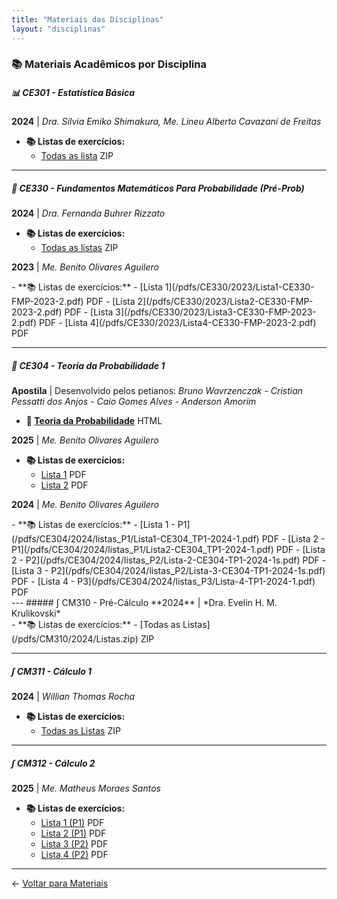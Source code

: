 ```yaml
---
title: "Materiais das Disciplinas"
layout: "disciplinas"
---
```


### 📚 Materiais Acadêmicos por Disciplina

##### 📊 CE301 - Estatística Básica
**2024** | *Dra. Sílvia Emiko Shimakura, Me. Lineu Alberto Cavazani de Freitas*

- **📚 Listas de exercícios:**
  - [Todas as lista](/pdfs/CE301/2024/listas.zip) <span class="badge">ZIP</span>

---

##### 🎲 CE330 - Fundamentos Matemáticos Para Probabilidade (Pré-Prob)

**2024** | *Dra. Fernanda Buhrer Rizzato*

<div class="discipline-materials">

- **📚 Listas de exercícios:**
  - [Todas as listas](/pdfs/CE330/2024/Listas.zip) <span class="badge">ZIP</span>

</div>

**2023** | *Me. Benito Olivares Aguilero*

<div class="discipline-materials">
- **📚 Listas de exercícios:**
  - [Lista 1](/pdfs/CE330/2023/Lista1-CE330-FMP-2023-2.pdf) <span class="badge">PDF</span>
  - [Lista 2](/pdfs/CE330/2023/Lista2-CE330-FMP-2023-2.pdf) <span class="badge">PDF</span>
  - [Lista 3](/pdfs/CE330/2023/Lista3-CE330-FMP-2023-2.pdf) <span class="badge">PDF</span>
  - [Lista 4](/pdfs/CE330/2023/Lista4-CE330-FMP-2023-2.pdf) <span class="badge">PDF</span>

</div>

---

##### 🎲 CE304 - Teoria da Probabilidade 1
**Apostila** | Desenvolvido pelos petianos: *Bruno Wavrzenczak - Cristian Pessatti dos Anjos - Caio Gomes Alves - Anderson Amorim*
<div class="discipline-materials">

- **📘 [Teoria da Probabilidade](/apostilas/teoria_probabilidade/)** <span class="badge">HTML</span>
</div>

**2025** | *Me. Benito Olivares Aguilero*

<div class="discipline-materials">

- **📚 Listas de exercícios:**
  - [Lista 1](/pdfs/CE304/2025/Lista1-CE304_TP1-2025-1.pdf) <span class="badge">PDF</span>
  - [Lista 2](/pdfs/CE304/2025/Lista2-CE304_TP1-2025-1.pdf) <span class="badge">PDF</span>

</div>

**2024** | *Me. Benito Olivares Aguilero*
<div class="discipline-materials">
- **📚 Listas de exercícios:**
  - [Lista 1 - P1](/pdfs/CE304/2024/listas_P1/Lista1-CE304_TP1-2024-1.pdf) <span class="badge">PDF</span>
  - [Lista 2 - P1](/pdfs/CE304/2024/listas_P1/Lista2-CE304_TP1-2024-1.pdf) <span class="badge">PDF</span>
  - [Lista 2 - P2](/pdfs/CE304/2024/listas_P2/Lista-2-CE304-TP1-2024-1s.pdf) <span class="badge">PDF</span>
  - [Lista 3 - P2](/pdfs/CE304/2024/listas_P2/Lista-3-CE304-TP1-2024-1s.pdf) <span class="badge">PDF</span>
  - [Lista 4 - P3](/pdfs/CE304/2024/listas_P3/Lista-4-TP1-2024-1.pdf) <span class="badge">PDF</span>

</div>
---
##### ∫ CM310 - Pré-Cálculo
**2024** | *Dra. Evelin H. M. Krulikovski*

<div class="discipline-materials">
- **📚 Listas de exercícios:**
  - [Todas as Listas](/pdfs/CM310/2024/Listas.zip) <span class="badge">ZIP</span>

</div>

---

##### ∫ CM311 - Cálculo 1

**2024** | *Willian Thomas Rocha*

<div class="discipline-materials">

- **📚 Listas de exercícios:**
  - [Todas as Listas](/pdfs/CM311/2024/Listas_2024.zip) <span class="badge">ZIP</span>

</div>

---

##### ∫ CM312 - Cálculo 2

**2025** | *Me. Matheus Moraes Santos*

<div class="discipline-materials">

- **📚 Listas de exercícios:**
  - [Lista 1 (P1)](/pdfs/CM312/2025/Lista1.pdf) <span class="badge">PDF</span>
  - [Lista 2 (P1)](/pdfs/CM312/2025/Lista2.pdf) <span class="badge">PDF</span>
  - [Lista 3 (P2)](/pdfs/CM312/2025/Lista3.pdf) <span class="badge">PDF</span>
  - [Lista 4 (P2)](/pdfs/CM312/2025/Lista4.pdf) <span class="badge">PDF</span>

</div>

---

  ← [Voltar para Materiais](/materiais/)
